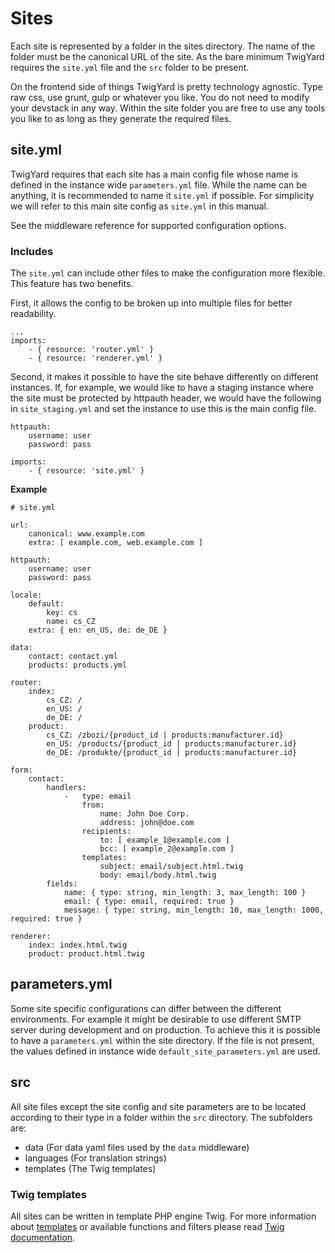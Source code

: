 # Sites
Each site is represented by a folder in the sites directory. The name of the folder must be the canonical URL of the site. As the bare minimum TwigYard requires the `site.yml` file and the `src` folder to be present. 

On the frontend side of things TwigYard is pretty technology agnostic. Type raw css, use grunt, gulp or whatever you like. You do not need to modify your devstack in any way. Within the site folder you are free to use any tools you like to as long as they generate the required files.

## site.yml
TwigYard requires that each site has a main config file whose name is defined in the instance wide `parameters.yml` file. While the name can be anything, it is recommended to name it `site.yml` if possible. For simplicity we will refer to this main site config as `site.yml` in this manual.

See the middleware reference for supported configuration options.

### Includes
The `site.yml` can include other files to make the configuration more flexible.
This feature has two benefits.

First, it allows the config to be broken up into multiple files for better readability.
```
...
imports:
    - { resource: 'router.yml' }
    - { resource: 'renderer.yml' }
```
Second, it makes it possible to have the site behave differently on different instances. If, for example, we would like to have a staging instance where the site must be protected by httpauth header, we would have the following in `site_staging.yml` and set the instance to use this is the main config file.
```
httpauth:
    username: user
    password: pass

imports:
    - { resource: 'site.yml' }
```

**Example** 
```
# site.yml

url:
    canonical: www.example.com
    extra: [ example.com, web.example.com ]
 
httpauth:
    username: user
    password: pass
 
locale:
    default:
        key: cs
        name: cs_CZ
    extra: { en: en_US, de: de_DE }
  
data:
    contact: contact.yml
    products: products.yml
 
router:
    index:
        cs_CZ: /
        en_US: /
        de_DE: /
    product:
        cs_CZ: /zbozi/{product_id | products:manufacturer.id}
        en_US: /products/{product_id | products:manufacturer.id}
        de_DE: /produkte/{product_id | products:manufacturer.id}
 
form:
    contact:
        handlers:
            -   type: email
                from:
                    name: John Doe Corp.
                    address: john@doe.com
                recipients:
                    to: [ example_1@example.com ]
                    bcc: [ example_2@example.com ]
                templates:
                    subject: email/subject.html.twig
                    body: email/body.html.twig
        fields:
            name: { type: string, min_length: 3, max_length: 100 }
            email: { type: email, required: true }
            message: { type: string, min_length: 10, max_length: 1000, required: true }
 
renderer:
    index: index.html.twig
    product: product.html.twig
```

## parameters.yml
Some site specific configurations can differ between the different environments. For example it might be desirable to use different SMTP server during development and on production. To achieve this it is possible to have a `parameters.yml` within the site directory. If the file is not present, the values defined in instance wide `default_site_parameters.yml` are used. 

## src
All site files except the site config and site parameters are to be located according to their type in a folder within the `src` directory. The subfolders are:

* data (For data yaml files used by the `data` middleware)
* languages (For translation strings)
* templates (The Twig templates)

### Twig templates
All sites can be written in template PHP engine Twig. For more information about <a href="https://twig.symfony.com/doc/2.x/templates.html" target="_blank">templates</a> or available functions and filters please read <a href="https://twig.symfony.com/doc/2.x" target="_blank">Twig documentation</a>.


